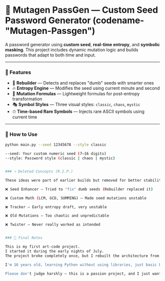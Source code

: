 # 🎲 Mutagen PassGen — Custom Seed Password Generator (codename-"Mutagen-Passgen")

A password generator using **custom seed**, **real-time entropy**, and **symbolic masking**. This project includes dynamic mutation logic and builds passwords that adapt to both time and input.

---

### 🔧 Features

- 🧠 **Rebuilder** — Detects and replaces "dumb" seeds with smarter ones  
- 🔥 **Entropy Engine** — Modifies the seed using current minute and second  
- 🧬 **Mutation Formulas** — Lightweight formulas for post-entropy transformation  
- 🎭 **Symbol Styles** — Three visual styles: `classic`, `chaos`, `mystic`  
- ⏱ **Time-based Rare Symbols** — Injects rare ASCII symbols using current time  

---

### 🚀 How to Use

```bash
python main.py --seed 12345678 --style classic
 
--seed: Your custom numeric seed (7–16 digits)
--style: Password style (classic | chaos | mystic)


### 💀 Deleted Concepts (R.I.P.)

These ideas were part of earlier builds but removed for better stability:

❌ Seed Enhancer — Tried to "fix" dumb seeds (Rebuilder replaced it)

❌ Custom Math (LCM, GCD, SUMMING) — Made seed mutations unstable

❌ Tracker — Early entropy draft, very unstable

❌ Old Mutations — Too chaotic and unpredictable

❌ Twister — Never really worked as intended 


### 🧪 Final Notes

This is my first art-code project.
I started it during the early nights of July.
The project broke completely once, but I rebuilt the architecture from scratch, and now it’s stronger.

I'm 16 years old, learning Python without using libraries, just basic built-in tools and json. I may not be the best at programming, but I love it like I love math and philosophy.

Please don't judge harshly — this is a passion project, and I just want to share it with the world 💛